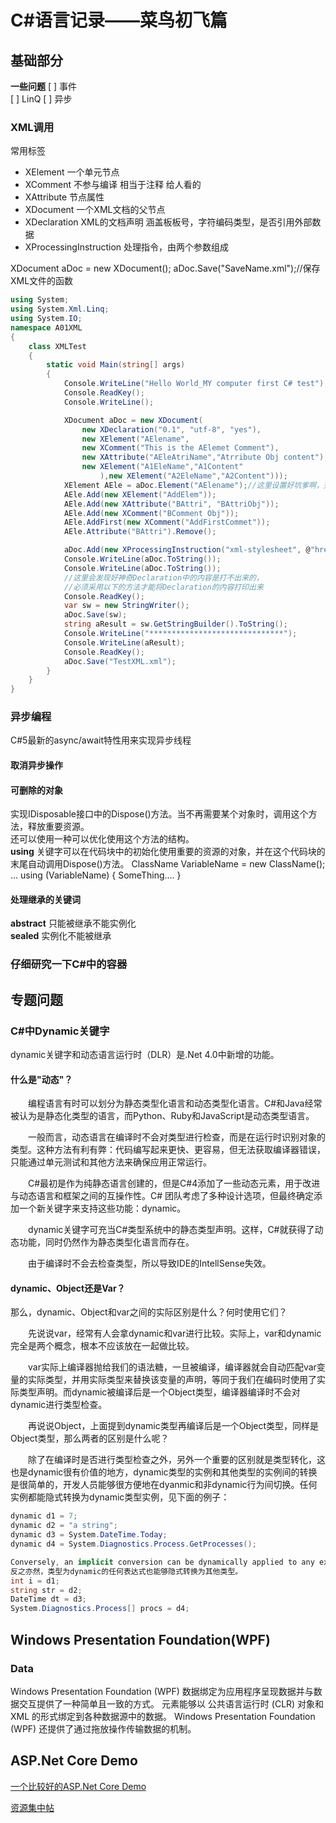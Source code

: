 # C#语言记录——菜鸟初飞篇  

## 基础部分

**一些问题**
[ ] 事件  
[ ] LinQ
[ ] 异步  

### XML调用  

常用标签

+ XElement 一个单元节点
+ XComment 不参与编译 相当于注释 给人看的
+ XAttribute 节点属性
+ XDocument 一个XML文档的父节点
+ XDeclaration XML的文档声明 涵盖板板号，字符编码类型，是否引用外部数据
+ XProcessingInstruction 处理指令，由两个参数组成

XDocument aDoc = new XDocument();
aDoc.Save("SaveName.xml");//保存XML文件的函数  

```C#
using System;
using System.Xml.Linq;
using System.IO;
namespace A01XML
{
    class XMLTest
    {
        static void Main(string[] args)
        {
            Console.WriteLine("Hello World_MY computer first C# test");
            Console.ReadKey();
            Console.WriteLine();

            XDocument aDoc = new XDocument(
                new XDeclaration("0.1", "utf-8", "yes"),
                new XElement("AElename",
                new XComment("This is the AElemet Comment"),
                new XAttribute("AEleAtriName","Atrribute Obj content"),
                new XElement("A1EleName","A1Content"
                    ),new XElement("A2EleName","A2Content")));
            XElement AEle = aDoc.Element("AElename");//这里设置好坑爹啊，完全不能输入错误的字符
            AEle.Add(new XElement("AddElem"));
            AEle.Add(new XAttribute("BAttri", "BAttriObj"));
            AEle.Add(new XComment("BComment Obj"));
            AEle.AddFirst(new XComment("AddFirstCommet"));
            AEle.Attribute("BAttri").Remove();

            aDoc.Add(new XProcessingInstruction("xml-stylesheet", @"href=""stories.css""type=""text/css"""));
            Console.WriteLine(aDoc.ToString());
            Console.WriteLine(aDoc.ToString());
            //这里会发现好神奇Declaration中的内容是打不出来的，
            //必须采用以下的方法才能将Declaration的内容打印出来
            Console.ReadKey();
            var sw = new StringWriter();
            aDoc.Save(sw);
            string aResult = sw.GetStringBuilder().ToString();
            Console.WriteLine("******************************");
            Console.WriteLine(aResult);
            Console.ReadKey();
            aDoc.Save("TestXML.xml");
        }
    }
}
```

### 异步编程  

C#5最新的async/await特性用来实现异步线程

#### 取消异步操作

#### 可删除的对象

实现IDisposable接口中的Dispose()方法。当不再需要某个对象时，调用这个方法，释放重要资源。  
还可以使用一种可以优化使用这个方法的结构。  
**using** 关键字可以在代码块中的初始化使用重要的资源的对象，并在这个代码块的末尾自动调用Dispose()方法。
ClassName VariableName = new ClassName();
...
using (VariableName)
{
    SomeThing....
}  

#### 处理继承的关键词

**abstract** 只能被继承不能实例化  
**sealed** 实例化不能被继承  

### 仔细研究一下C#中的容器

## 专题问题

### C#中Dynamic关键字

dynamic关键字和动态语言运行时（DLR）是.Net 4.0中新增的功能。

#### 什么是"动态"？

　　编程语言有时可以划分为静态类型化语言和动态类型化语言。C#和Java经常被认为是静态化类型的语言，而Python、Ruby和JavaScript是动态类型语言。

　　一般而言，动态语言在编译时不会对类型进行检查，而是在运行时识别对象的类型。这种方法有利有弊：代码编写起来更快、更容易，但无法获取编译器错误，只能通过单元测试和其他方法来确保应用正常运行。

　　C#最初是作为纯静态语言创建的，但是C#4添加了一些动态元素，用于改进与动态语言和框架之间的互操作性。C# 团队考虑了多种设计选项，但最终确定添加一个新关键字来支持这些功能：dynamic。

　　dynamic关键字可充当C#类型系统中的静态类型声明。这样，C#就获得了动态功能，同时仍然作为静态类型化语言而存在。

　　由于编译时不会去检查类型，所以导致IDE的IntellSense失效。

#### dynamic、Object还是Var？

那么，dynamic、Object和var之间的实际区别是什么？何时使用它们？

　　先说说var，经常有人会拿dynamic和var进行比较。实际上，var和dynamic完全是两个概念，根本不应该放在一起做比较。

　　var实际上编译器抛给我们的语法糖，一旦被编译，编译器就会自动匹配var变量的实际类型，并用实际类型来替换该变量的声明，等同于我们在编码时使用了实际类型声明。而dynamic被编译后是一个Object类型，编译器编译时不会对dynamic进行类型检查。

　　再说说Object，上面提到dynamic类型再编译后是一个Object类型，同样是Object类型，那么两者的区别是什么呢？

　　除了在编译时是否进行类型检查之外，另外一个重要的区别就是类型转化，这也是dynamic很有价值的地方，dynamic类型的实例和其他类型的实例间的转换是很简单的，开发人员能够很方便地在dyanmic和非dynamic行为间切换。任何实例都能隐式转换为dynamic类型实例，见下面的例子：

```C#
dynamic d1 = 7;
dynamic d2 = "a string";
dynamic d3 = System.DateTime.Today;
dynamic d4 = System.Diagnostics.Process.GetProcesses();

Conversely, an implicit conversion can be dynamically applied to any expression of type dynamic.
反之亦然，类型为dynamic的任何表达式也能够隐式转换为其他类型。
int i = d1;
string str = d2;
DateTime dt = d3;
System.Diagnostics.Process[] procs = d4;
```

## Windows Presentation Foundation(WPF)

### Data

Windows Presentation Foundation (WPF) 数据绑定为应用程序呈现数据并与数据交互提供了一种简单且一致的方式。 元素能够以 公共语言运行时 (CLR) 对象和 XML 的形式绑定到各种数据源中的数据。 Windows Presentation Foundation (WPF) 还提供了通过拖放操作传输数据的机制。

## ASP.Net Core Demo

[一个比较好的ASP.Net Core Demo](https://www.cnblogs.com/gutun/p/aspnetcore_in_action.html#%E5%BF%AB%E9%80%9F%E5%85%A5%E9%97%A8)

[资源集中帖](https://gitee.com/defa/aspnetcore2.0.1)